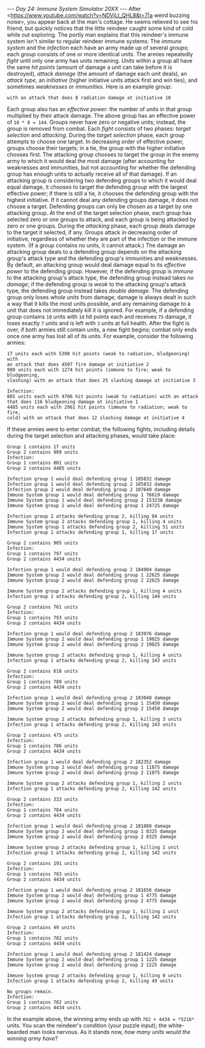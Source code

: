 *--- Day 24: Immune System Simulator 20XX ---*
After <https://www.youtube.com/watch?v=NDVjLt_QHL8&t=7|a weird buzzing noise>, you appear back at the man's cottage. He seems relieved to see his friend, but quickly notices that the little reindeer caught some kind of cold while out exploring.
The portly man explains that this reindeer's immune system isn't similar to regular reindeer immune systems:
The *immune system* and the *infection* each have an army made up of several *groups*; each *group* consists of one or more identical *units*.  The armies repeatedly *fight* until only one army has units remaining.
*Units* within a group all have the same *hit points* (amount of damage a unit can take before it is destroyed), *attack damage* (the amount of damage each unit deals), an *attack type*, an *initiative* (higher initiative units attack first and win ties), and sometimes *weaknesses* or *immunities*. Here is an example group:
```18 units each with 729 hit points (weak to fire; immune to cold, slashing)
with an attack that does 8 radiation damage at initiative 10
```
Each group also has an *effective power*: the number of units in that group multiplied by their attack damage. The above group has an effective power of `18 * 8 = 144`. Groups never have zero or negative units; instead, the group is removed from combat.
Each *fight* consists of two phases: *target selection* and *attacking*.
During the *target selection* phase, each group attempts to choose one target. In decreasing order of effective power, groups choose their targets; in a tie, the group with the higher initiative chooses first. The attacking group chooses to target the group in the enemy army to which it would deal the most damage (after accounting for weaknesses and immunities, but not accounting for whether the defending group has enough units to actually receive all of that damage).
If an attacking group is considering two defending groups to which it would deal equal damage, it chooses to target the defending group with the largest effective power; if there is still a tie, it chooses the defending group with the highest initiative.  If it cannot deal any defending groups damage, it does not choose a target.  Defending groups can only be chosen as a target by one attacking group.
At the end of the target selection phase, each group has selected zero or one groups to attack, and each group is being attacked by zero or one groups.
During the *attacking* phase, each group deals damage to the target it selected, if any. Groups attack in decreasing order of initiative, regardless of whether they are part of the infection or the immune system. (If a group contains no units, it cannot attack.)
The damage an attacking group deals to a defending group depends on the attacking group's attack type and the defending group's immunities and weaknesses.  By default, an attacking group would deal damage equal to its *effective power* to the defending group.  However, if the defending group is *immune* to the attacking group's attack type, the defending group instead takes *no damage*; if the defending group is *weak* to the attacking group's attack type, the defending group instead takes *double damage*.
The defending group only loses *whole units* from damage; damage is always dealt in such a way that it kills the most units possible, and any remaining damage to a unit that does not immediately kill it is ignored. For example, if a defending group contains `10` units with `10` hit points each and receives `75` damage, it loses exactly `7` units and is left with `3` units at full health.
After the fight is over, if both armies still contain units, a new fight begins; combat only ends once one army has lost all of its units.
For example, consider the following armies:
```Immune System:
17 units each with 5390 hit points (weak to radiation, bludgeoning) with
an attack that does 4507 fire damage at initiative 2
989 units each with 1274 hit points (immune to fire; weak to bludgeoning,
slashing) with an attack that does 25 slashing damage at initiative 3

Infection:
801 units each with 4706 hit points (weak to radiation) with an attack
that does 116 bludgeoning damage at initiative 1
4485 units each with 2961 hit points (immune to radiation; weak to fire,
cold) with an attack that does 12 slashing damage at initiative 4
```
If these armies were to enter combat, the following fights, including details during the target selection and attacking phases, would take place:
```Immune System:
Group 1 contains 17 units
Group 2 contains 989 units
Infection:
Group 1 contains 801 units
Group 2 contains 4485 units

Infection group 1 would deal defending group 1 185832 damage
Infection group 1 would deal defending group 2 185832 damage
Infection group 2 would deal defending group 2 107640 damage
Immune System group 1 would deal defending group 1 76619 damage
Immune System group 1 would deal defending group 2 153238 damage
Immune System group 2 would deal defending group 1 24725 damage

Infection group 2 attacks defending group 2, killing 84 units
Immune System group 2 attacks defending group 1, killing 4 units
Immune System group 1 attacks defending group 2, killing 51 units
Infection group 1 attacks defending group 1, killing 17 units
```
```Immune System:
Group 2 contains 905 units
Infection:
Group 1 contains 797 units
Group 2 contains 4434 units

Infection group 1 would deal defending group 2 184904 damage
Immune System group 2 would deal defending group 1 22625 damage
Immune System group 2 would deal defending group 2 22625 damage

Immune System group 2 attacks defending group 1, killing 4 units
Infection group 1 attacks defending group 2, killing 144 units
```
```Immune System:
Group 2 contains 761 units
Infection:
Group 1 contains 793 units
Group 2 contains 4434 units

Infection group 1 would deal defending group 2 183976 damage
Immune System group 2 would deal defending group 1 19025 damage
Immune System group 2 would deal defending group 2 19025 damage

Immune System group 2 attacks defending group 1, killing 4 units
Infection group 1 attacks defending group 2, killing 143 units
```
```Immune System:
Group 2 contains 618 units
Infection:
Group 1 contains 789 units
Group 2 contains 4434 units

Infection group 1 would deal defending group 2 183048 damage
Immune System group 2 would deal defending group 1 15450 damage
Immune System group 2 would deal defending group 2 15450 damage

Immune System group 2 attacks defending group 1, killing 3 units
Infection group 1 attacks defending group 2, killing 143 units
```
```Immune System:
Group 2 contains 475 units
Infection:
Group 1 contains 786 units
Group 2 contains 4434 units

Infection group 1 would deal defending group 2 182352 damage
Immune System group 2 would deal defending group 1 11875 damage
Immune System group 2 would deal defending group 2 11875 damage

Immune System group 2 attacks defending group 1, killing 2 units
Infection group 1 attacks defending group 2, killing 142 units
```
```Immune System:
Group 2 contains 333 units
Infection:
Group 1 contains 784 units
Group 2 contains 4434 units

Infection group 1 would deal defending group 2 181888 damage
Immune System group 2 would deal defending group 1 8325 damage
Immune System group 2 would deal defending group 2 8325 damage

Immune System group 2 attacks defending group 1, killing 1 unit
Infection group 1 attacks defending group 2, killing 142 units
```
```Immune System:
Group 2 contains 191 units
Infection:
Group 1 contains 783 units
Group 2 contains 4434 units

Infection group 1 would deal defending group 2 181656 damage
Immune System group 2 would deal defending group 1 4775 damage
Immune System group 2 would deal defending group 2 4775 damage

Immune System group 2 attacks defending group 1, killing 1 unit
Infection group 1 attacks defending group 2, killing 142 units
```
```Immune System:
Group 2 contains 49 units
Infection:
Group 1 contains 782 units
Group 2 contains 4434 units

Infection group 1 would deal defending group 2 181424 damage
Immune System group 2 would deal defending group 1 1225 damage
Immune System group 2 would deal defending group 2 1225 damage

Immune System group 2 attacks defending group 1, killing 0 units
Infection group 1 attacks defending group 2, killing 49 units
```
```Immune System:
No groups remain.
Infection:
Group 1 contains 782 units
Group 2 contains 4434 units
```
In the example above, the winning army ends up with `782 + 4434 = *5216*` units.
You scan the reindeer's condition (your puzzle input); the white-bearded man looks nervous.  As it stands now, *how many units would the winning army have*?
